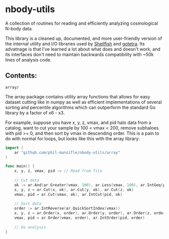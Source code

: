 # nbody-utils
A collection of routines for reading and efficiently analyzing cosmological N-body data.

This library is a cleaned up, documented, and more user-friendly version of the internal utility and I/O libraries used by [Shellfish](https://github.com/phil-mansfield/shellfish) and [gotetra](https://github.com/phil-mansfield/gotetra). Its advatnage is that I've learned a lot about what does and doesn't work, and its interfaces don't need to maintain backwards compatibility with ~50k lines of analysis code.

## Contents:

`array/`

The array package contains utility array functions that allows for easy dataset cutting like in numpy as well as efficient implementations of several sorting and percentile algorithms which can outperform the standard Go library by a factor of x6 - x3.

For example, suppose you have x, y, z, vmax, and pid halo data from a catalog, want to cut your sample by 100 < vmax < 200, remove subhaloes with pid >= 0, and then sort by vmax in descending order. This is a pain to do with normal for loops, but looks like this with the array library:

```go
import (
    ar "github.com/phil-mansifle/nbody-utils/array"
)

func main() {
    x, y, z, vmax, pid := // Read from file
    
    // Cut data
    ok := ar.And(ar.Greater(vmax, 100), ar.Less(vmax, 100), ar.IntGeq(pid, 0))
    x, y, z = ar.Cut(x, ok), ar.Cut(y, ok), ar.Cut(z, ok)
    vmax, pid = ar.Cut(vmax, ok), ar.IntCut(pid, ok)
    
    // Sort data
    order := ar.IntReverse(ar.QuickSortIndex(vmax))
    x, y, z = ar.Order(x, order), ar.Order(y, order), ar.Order(z, order)
    vmax, pid = ar.Order(vmax, order), ar.IntOrder(pid, order)
    
    // Do analysis
}
```
